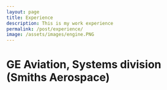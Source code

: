 ```yaml
---
layout: page
title: Experience
description: This is my work experience
permalink: /post/experience/
image: /assets/images/engine.PNG
---
```

# GE Aviation, Systems division (Smiths Aerospace)
